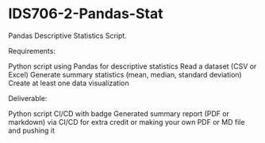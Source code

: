 # IDS706-2-Pandas-Stat
Pandas Descriptive Statistics Script. 

Requirements:

Python script using Pandas for descriptive statistics
Read a dataset (CSV or Excel)
Generate summary statistics (mean, median, standard deviation)
Create at least one data visualization


Deliverable:

Python script 
CI/CD with badge
Generated summary report (PDF or markdown) via CI/CD for extra credit or making your own PDF or MD file and pushing it 
